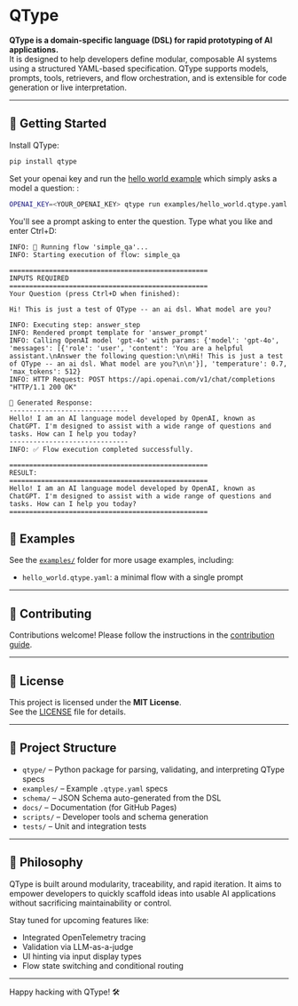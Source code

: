 # QType

**QType is a domain-specific language (DSL) for rapid prototyping of AI applications.**  
It is designed to help developers define modular, composable AI systems using a structured YAML-based specification. QType supports models, prompts, tools, retrievers, and flow orchestration, and is extensible for code generation or live interpretation.

---

## 🚀 Getting Started

Install QType:

```bash
pip install qtype
```

Set your openai key and run the [hello world example](examples/hello_world.qtype.yaml) which simply asks a model a question:
:

```bash
OPENAI_KEY=<YOUR_OPENAI_KEY> qtype run examples/hello_world.qtype.yaml
```

You'll see a prompt asking to enter the question. Type what you like and enter Ctrl+D:

```shell
INFO: 🚀 Running flow 'simple_qa'...
INFO: Starting execution of flow: simple_qa

==================================================
INPUTS REQUIRED
==================================================
Your Question (press Ctrl+D when finished): 

Hi! This is just a test of QType -- an ai dsl. What model are you?  

INFO: Executing step: answer_step
INFO: Rendered prompt template for 'answer_prompt'
INFO: Calling OpenAI model 'gpt-4o' with params: {'model': 'gpt-4o', 'messages': [{'role': 'user', 'content': 'You are a helpful assistant.\nAnswer the following question:\n\nHi! This is just a test of QType -- an ai dsl. What model are you?\n\n'}], 'temperature': 0.7, 'max_tokens': 512}
INFO: HTTP Request: POST https://api.openai.com/v1/chat/completions "HTTP/1.1 200 OK"

🤖 Generated Response:
------------------------------
Hello! I am an AI language model developed by OpenAI, known as ChatGPT. I'm designed to assist with a wide range of questions and tasks. How can I help you today?
------------------------------
INFO: ✅ Flow execution completed successfully.

==================================================
RESULT:
==================================================
Hello! I am an AI language model developed by OpenAI, known as ChatGPT. I'm designed to assist with a wide range of questions and tasks. How can I help you today?
==================================================
```


## 📁 Examples

See the [`examples/`](./examples/) folder for more usage examples, including:
- `hello_world.qtype.yaml`: a minimal flow with a single prompt

---

## 🤝 Contributing

Contributions welcome! Please follow the instructions in the [contribution guide](./CONTRIBUTING.md).

---

## 📄 License

This project is licensed under the **MIT License**.  
See the [LICENSE](./LICENSE) file for details.

---

## 🔧 Project Structure

- `qtype/` – Python package for parsing, validating, and interpreting QType specs
- `examples/` – Example `.qtype.yaml` specs
- `schema/` – JSON Schema auto-generated from the DSL
- `docs/` – Documentation (for GitHub Pages)
- `scripts/` – Developer tools and schema generation
- `tests/` – Unit and integration tests

---

## 🧠 Philosophy

QType is built around modularity, traceability, and rapid iteration. It aims to empower developers to quickly scaffold ideas into usable AI applications without sacrificing maintainability or control.

Stay tuned for upcoming features like:
- Integrated OpenTelemetry tracing
- Validation via LLM-as-a-judge
- UI hinting via input display types
- Flow state switching and conditional routing

---

Happy hacking with QType! 🛠️